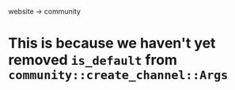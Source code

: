website -> community

# This is because we haven't yet removed `is_default` from `community::create_channel::Args`